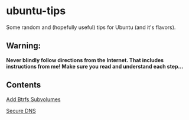 # ubuntu-tips

Some random and (hopefully useful) tips for Ubuntu (and it's flavors).

## Warning: 
**Never blindly follow directions from the Internet. 
That includes instructions from me! 
Make sure you read and understand each step...**

## Contents
[Add Btrfs Subvolumes](./docs/add-btrfs-subvolumes.md)

[Secure DNS](./docs/systemd-resolved.md)